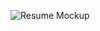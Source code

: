 ![Resume Mockup](https://user-images.githubusercontent.com/94199297/226484254-5e5aac83-e22c-4da7-b5ad-35d95cb45bb6.png)
